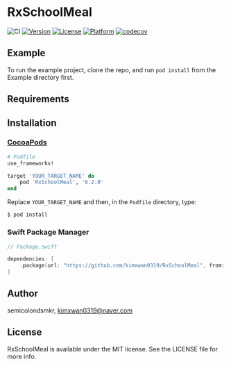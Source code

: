 # RxSchoolMeal

![CI](https://github.com/kimxwan0319/RxSchoolMeal/actions/workflows/main.yml/badge.svg)
[![Version](https://img.shields.io/cocoapods/v/RxSchoolMeal.svg?style=flat)](https://cocoapods.org/pods/RxSchoolMeal)
[![License](https://img.shields.io/cocoapods/l/RxSchoolMeal.svg?style=flat)](https://cocoapods.org/pods/RxSchoolMeal)
[![Platform](https://img.shields.io/cocoapods/p/RxSchoolMeal.svg?style=flat)](https://cocoapods.org/pods/RxSchoolMeal)
[![codecov](https://codecov.io/gh/kimxwan0319/RxSchoolMeal/branch/main/graph/badge.svg?token=KAWST1E1TU)](https://codecov.io/gh/kimxwan0319/RxSchoolMeal)

## Example

To run the example project, clone the repo, and run `pod install` from the Example directory first.

## Requirements

## Installation
### [CocoaPods](https://guides.cocoapods.org/using/using-cocoapods.html)
```ruby
# Podfile
use_frameworks!

target 'YOUR_TARGET_NAME' do
    pod 'RxSchoolMeal', '6.2.0'
end
```
Replace `YOUR_TARGET_NAME` and then, in the `Podfile` directory, type:
```
$ pod install
```

### Swift Package Manager
```swift
// Package.swift

dependencies: [
    .package(url: "https://github.com/kimxwan0319/RxSchoolMeal", from: "0.1.4")
]
```

## Author

semicolondsmkr, kimxwan0319@naver.com

## License

RxSchoolMeal is available under the MIT license. See the LICENSE file for more info.

